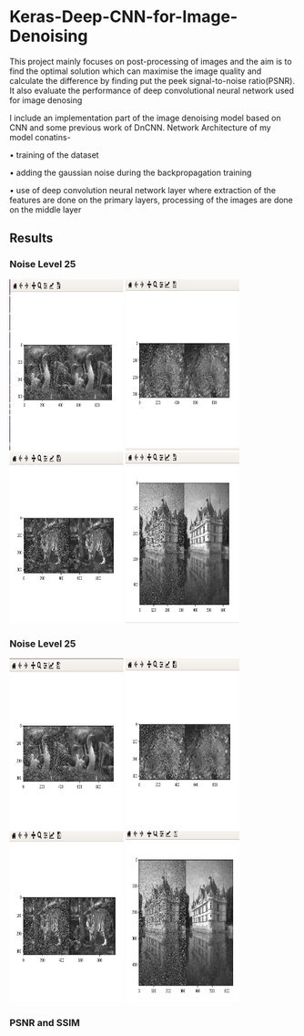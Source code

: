 # Keras-Deep-CNN-for-Image-Denoising
This project mainly focuses on post-processing of images and the aim is to find the optimal solution which can maximise the image quality and calculate the difference by finding put the peek signal-to-noise ratio(PSNR). It also evaluate the performance of deep convolutional neural network used for image denosing

I include an implementation part of the image denoising model based on CNN and some previous work of DnCNN. Network Architecture of my model conatins-

• training of the dataset

• adding the gaussian noise during the backpropagation training

• use of deep convolution neural network layer where extraction of the features are done on the primary layers, processing of the images are done on the
  middle layer
  
## Results
 ### Noise Level 25
<div class="row">
  <div class="column">
    <img src="https://github.com/Emharsh/Keras-Deep-CNN-for-Image-Denoising/blob/master/results/sigma25_fig1.png" width="200" height="300"> 
    <img src="https://github.com/Emharsh/Keras-Deep-CNN-for-Image-Denoising/blob/master/results/sigma25_fig2.png" width="200" height="300">
    <img src="https://github.com/Emharsh/Keras-Deep-CNN-for-Image-Denoising/blob/master/results/sigma25_fig3.png" width="200" height="300"> 
    <img src="https://github.com/Emharsh/Keras-Deep-CNN-for-Image-Denoising/blob/master/results/sigma25_fig4.png" width="200" height="300">
  </div>
  
  ### Noise Level 25
  <div class="column">
    <img src="https://github.com/Emharsh/Keras-Deep-CNN-for-Image-Denoising/blob/master/results/sigma30_fig1.png" width="200" height="300"> 
    <img src="https://github.com/Emharsh/Keras-Deep-CNN-for-Image-Denoising/blob/master/results/sigma30_fig2.png" width="200" height="300">
    <img src="https://github.com/Emharsh/Keras-Deep-CNN-for-Image-Denoising/blob/master/results/sigma30_fig3.png" width="200" height="300"> 
    <img src="https://github.com/Emharsh/Keras-Deep-CNN-for-Image-Denoising/blob/master/results/sigma30_fig4.png" width="200" height="300">
  </div>
</div>

### PSNR and SSIM
<style>
table {
  font-family: arial, sans-serif;
  border-collapse: collapse;
  width: 100%;
}

td, th {
  border: 1px solid #dddddd;
  text-align: left;
  padding: 8px;
}

tr:nth-child(even) {
  background-color: #dddddd;
}
</style>
